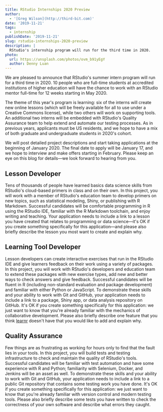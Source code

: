 ```yaml
---
title: RStudio Internships 2020 Preview
author:
  - '[Greg Wilson](http://third-bit.com)'
date: '2019-11-21'
tags:
  - internship
publishDate: '2019-11-21'
slug: rstudio-internships-2020-preview
description: |
  RStudio's internship program will run for the third time in 2020.
photo:
  url: https://unsplash.com/photos/ovm_b91yEgY
  author: Denny Luan
---
```


We are pleased to announce that RStudio's summer intern program will run for a third time in 2020. 10 people who are full-time students at accredited institutions of higher education will have the chance to work with an RStudio mentor full-time for 12 weeks starting in May 2020.

The theme of this year's program is learning: six of the interns will create new online lessons (which will be freely available for all to use under a Creative Commons license), while two others will work on supporting tools. An additional two interns will be embedded with RStudio's Quality Assurance team to help extend and automate our testing processes. As in previous years, applicants must be US residents, and we hope to have a mix of both graduate and undergraduate students in 2020's cohort.

We will post detailed project descriptions and start taking applications at the beginning of January 2020. The final date to apply will be January 17, and we hope to interview and make offers starting in February. Please keep an eye on this blog for details—we look forward to hearing from you.

## Lesson Developer

Tens of thousands of people have learned basics data science skills from RStudio's cloud-based primers in class and on their own. In this project, you will work with a member of RStudio's education team to develop primers on new topics, such as statistical modeling, Shiny, or publishing with R Markdown. Successful candidates will be comfortable programming in R using the RStudio IDE, familiar with the R Markdown toolchain, and enjoy writing and teaching. Your application needs to include a link to a lesson you have created that relates to programming or data science—it's OK if you create something specifically for this application—and please also briefly describe the lesson you most want to create and explain why.

## Learning Tool Developer

Lesson developers can create interactive exercises that run in the RStudio IDE and give learners feedback on their work using a variety of packages. In this project, you will work with RStudio's developers and education team to extend these packages with new exercise types, add new and better ways to check answers and give feedback. Successful candidates will be fluent in R (including non-standard evaluation and package development) and familiar with either Python or JavaScript. To demonstrate these skills and your ability to work with Git and GitHub, your application needs to include a link to a package, Shiny app, or data analysis repository on GitHub. It's OK if you create something specifically for this application: we just want to know that you're already familiar with the mechanics of collaborative development. Please also briefly describe one feature that you think [learnr](https://rstudio.github.io/learnr/) doesn't have that you would like to add and explain why.

## Quality Assurance

Few things are as frustrating as working for hours only to find that the fault lies in your tools. In this project, you will build tests and testing infrastructure to check and maintain the quality of RStudio's tools. Successful candidates will be familiar with test automation and have some experience with R and Python; familiarity with Selenium, Docker, and Jenkins will be an asset as well. To demonstrate these skills and your ability to work with Git and GitHub, your application needs to include a link to a public Git repository that contains some testing work you have done. It's OK if you create something specifically for this application: we just want to know that you're already familiar with version control and modern testing tools. Please also briefly describe some tests you have written to check the correctness of your own software and describe what errors they caught.
